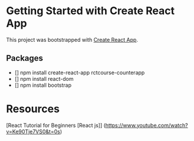 # Getting Started with Create React App

This project was bootstrapped with [Create React App](https://github.com/facebook/create-react-app).

## Packages

- [] npm install create-react-app rctcourse-counterapp
- [] npm install react-dom
- [] npm install bootstrap

# Resources

[React Tutorial for Beginners [React js]] (https://www.youtube.com/watch?v=Ke90Tje7VS0&t=0s)
